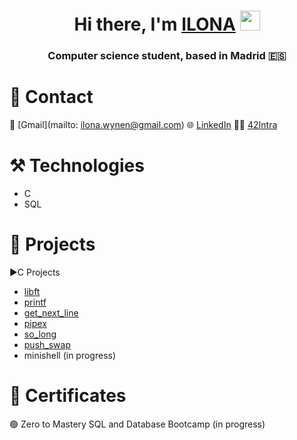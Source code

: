 <h1 align="center">Hi there, I'm <a href="https://www.linkedin.com/in/ilona-zhaburovskaya-57a4a2232/" target="_blank">ILONA</a> 
<img src="https://github.com/blackcater/blackcater/raw/main/images/Hi.gif" height="32"/></h1>
<h3 align="center">Computer science student, based in Madrid 🇪🇸</h3>

# 👋 Contact
 📧 [Gmail](mailto: ilona.wynen@gmail.com)
 🌐 [LinkedIn](https://www.linkedin.com/in/ilonazh/)
🧑‍🎓 [42Intra](https://profile.intra.42.fr/users/ilzhabur)

# ⚒️ Technologies

- C
- SQL

# 💼 Projects

▶️C Projects
- [libft](https://github.com/ilonazh/libft)
- [printf](https://github.com/ilonazh/libft/tree/main/printf)
- [get_next_line](https://github.com/ilonazh/libft/tree/main/get_next_line)
- [pipex](https://github.com/ilonazh/pipex)
- [so_long](https://github.com/ilonazh/so_long)
- [push_swap](https://github.com/ilonazh/push_swap)
- minishell (in progress)
# 📜 Certificates
🟢 Zero to Mastery SQL and Database Bootcamp (in progress)


